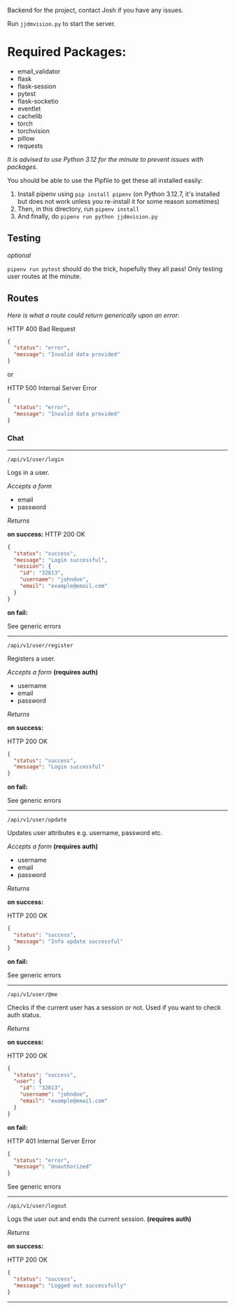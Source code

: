 Backend for the project, contact Josh if you have any issues.

Run `jjdmvision.py` to start the server.
# Required Packages:
- email_validator
- flask
- flask-session
- pytest
- flask-socketio 
- eventlet
- cachelib
- torch
- torchvision
- pillow
- requests

*It is advised to use Python 3.12 for the minute to prevent issues with packages.*

You should be able to use the Pipfile to get these all installed easily:
1. Install pipenv using `pip install pipenv` (on Python 3.12.7, it's installed but does not work unless you re-install it for some reason sometimes)
2. Then, in this directory, run `pipenv install`
3. And finally, do `pipenv run python jjdmvision.py`

## Testing
*optional*

`pipenv run pytest` should do the trick, hopefully they all pass! Only testing user routes at the minute.

## Routes

*Here is what a route could return generically upon an error*:

HTTP 400 Bad Request

```json
{
  "status": "error",
  "message": "Invalid data provided"
}
```
or

HTTP 500 Internal Server Error

```json
{
  "status": "error",
  "message": "Invalid data provided"
}
```

### Chat

---

`/api/v1/user/login`

Logs in a user.

*Accepts a form*
- email
- password

*Returns*

**on success:**
HTTP 200 OK

```json
{
  "status": "success", 
  "message": "Login successful",
  "session": {
    "id": "32813",
    "username": "johndoe",
    "email": "example@email.com"
  }
}
```

**on fail:**

See generic errors

---
`/api/v1/user/register`

Registers a user.

*Accepts a form* **(requires auth)**
- username
- email
- password

*Returns*

**on success:**

HTTP 200 OK
```json
{
  "status": "success", 
  "message": "Login successful"
}
```

**on fail:**

See generic errors

---
`/api/v1/user/update`

Updates user attributes e.g. username, password etc.

*Accepts a form* **(requires auth)**
- username
- email
- password

*Returns*

**on success:**

HTTP 200 OK
```json
{
  "status": "success", 
  "message": "Info update successful"
}
```

**on fail:**

See generic errors

---
`/api/v1/user/@me`

Checks if the current user has a session or not. Used if you want to check auth status.

*Returns*

**on success:**

HTTP 200 OK
```json
{
  "status": "success", 
  "user": {
    "id": "32813",
    "username": "johndoe",
    "email": "example@email.com"
  }
}
```

**on fail:**

HTTP 401 Internal Server Error

```json
{
  "status": "error",
  "message": "Unauthorized"
}
```

See generic errors

---
`/api/v1/user/logout`

Logs the user out and ends the current session. **(requires auth)**

*Returns*

**on success:**

HTTP 200 OK
```json
{
  "status": "success", 
  "message": "Logged out successfully"
}
```

***

